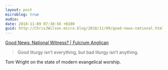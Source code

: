 ```yaml
---
layout: post
microblog: true
audio: 
date: 2018-11-09 07:38:56 +0100
guid: http://ChrisJWilson.micro.blog/2018/11/09/good-news-national.html
---
```

[Good News: National Witness? | Fulcrum Anglican](https://www.fulcrum-anglican.org.uk/articles/good-news-national-witness/)
> Good liturgy isn’t everything, but bad liturgy isn’t anything.

Tom Wright on the state of modern evangelical worship. 
